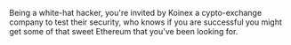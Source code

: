 Being a white-hat hacker, you're invited by Koinex a cypto-exchange company to test their security, who knows if you are successful you might get some of that sweet Ethereum that you've been looking for.